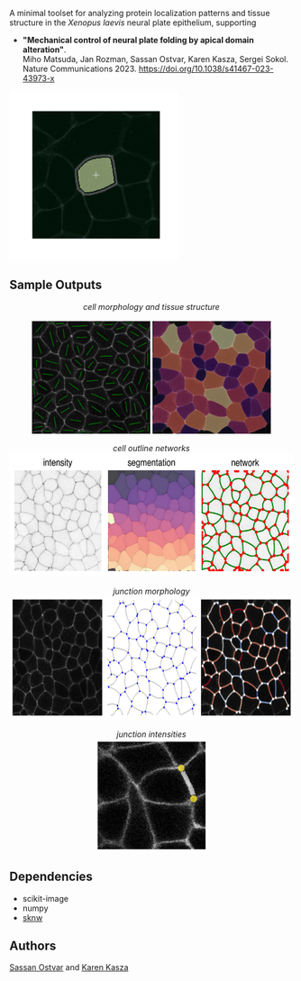 A minimal toolset for analyzing protein localization patterns and tissue structure in the _Xenopus laevis_ neural plate epithelium, supporting

- **"Mechanical control of neural plate folding by apical domain alteration"**. <br> 
Miho Matsuda, Jan Rozman, Sassan Ostvar, Karen Kasza, Sergei Sokol. <br>
Nature Communications 2023. https://doi.org/10.1038/s41467-023-43973-x

<p align="left">
    <img src="./assets/output.gif" height="300"/><br>
</p>


## Sample Outputs
<p align="center">
    <em>cell morphology and tissue structure</em><br><br>
    <img src="./assets/cell_orientation.png" height=200/>
    <img src="./assets/cell_area.png" height=200/>
</p>
<p align="center">
    <em>cell outline networks</em><br>
    <img src="./assets/sample_pipeline.png" height=220><br>
</p>
<p align="center">
    <em>junction morphology</em><br>
    <img src="./assets/edge_tortuosity.png" height=220><br>
</p>
<p align="center">    
    <em>junction intensities</em><br>
    <img src="./assets/edge_extraction_demo.png" height=200/>
</p>

## Dependencies 
- scikit-image
- numpy 
- [sknw](https://github.com/Image-Py/sknw)

## Authors
[Sassan Ostvar](https://github.com/sassanostvar) and [Karen Kasza](https://github.com/kaszalab)
